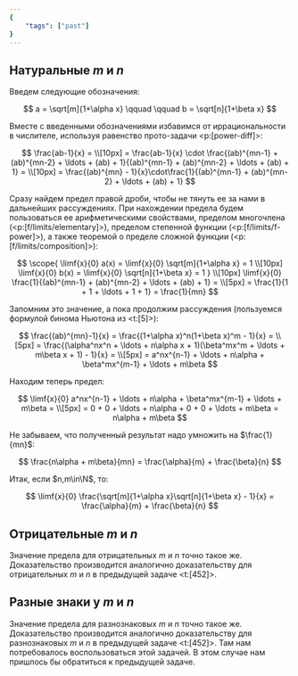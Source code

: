 ```yaml
---
{
    "tags": ["past"]
}
---
```


## Натуральные $m$ и $n$

Введем следующие обозначения:

$$ a = \sqrt[m]{1+\alpha x} \qquad \qquad b = \sqrt[n]{1+\beta x} $$

Вместе с введенными обозначениями избавимся от иррациональности в числителе, используя равенство прото-задачи <p:[power-diff]>:

$$ \frac{ab-1}{x} = \\[10px] = \frac{ab-1}{x} \cdot \frac{(ab)^{mn-1} + (ab)^{mn-2} + \ldots + (ab) + 1}{(ab)^{mn-1} + (ab)^{mn-2} + \ldots + (ab) + 1} = \\[10px] = \frac{(ab)^{mn} - 1}{x}\cdot\frac{1}{(ab)^{mn-1} + (ab)^{mn-2} + \ldots + (ab) + 1} $$

Сразу найдем предел правой дроби, чтобы не тянуть ее за нами в дальнейших рассуждениях. При нахождении предела будем пользоваться ее арифметическими свойствами, пределом многочлена (<p:[f/limits/elementary]>), пределом степенной функции (<p:[f/limits/f-power]>), а также теоремой о пределе сложной функции (<p:[f/limits/composition]>):

$$ \scope{ \limf{x}{0} a(x) = \limf{x}{0} \sqrt[m]{1+\alpha x} = 1 \\[10px] \limf{x}{0} b(x) = \limf{x}{0} \sqrt[n]{1+\beta x} = 1 } \\[10px] \limf{x}{0} \frac{1}{(ab)^{mn-1} + (ab)^{mn-2} + \ldots + (ab) + 1} = \\[5px] = \frac{1}{1 + 1 + \ldots + 1 + 1} = \frac{1}{mn} $$

Запомним это значение, а пока продолжим рассуждения (пользуемся формулой бинома Ньютона из <t:[5]>):

$$ \frac{(ab)^{mn}-1}{x} = \frac{(1+\alpha x)^n(1+\beta x)^m - 1}{x} = \\[5px] = \frac{(\alpha^nx^n + \ldots + n\alpha x + 1)(\beta^mx^m + \ldots + m\beta x + 1) - 1}{x} = \\[5px] = a^nx^{n-1} + \ldots + n\alpha + \beta^mx^{m-1} + \ldots + m\beta $$

Находим теперь предел:

$$ \limf{x}{0} a^nx^{n-1} + \ldots + n\alpha + \beta^mx^{m-1} + \ldots + m\beta = \\[5px] = 0 + 0 + \ldots + n\alpha + 0 + 0 + \ldots + m\beta = n\alpha + m\beta $$

Не забываем, что полученный результат надо умножить на $\frac{1}{mn}$:

$$ \frac{n\alpha + m\beta}{mn} = \frac{\alpha}{m} + \frac{\beta}{n} $$

Итак, если $n,m\in\N$, то:

$$ \limf{x}{0} \frac{\sqrt[m]{1+\alpha x}\sqrt[n]{1+\beta x} - 1}{x} = \frac{\alpha}{m} + \frac{\beta}{n} $$

## Отрицательные $m$ и $n$

Значение предела для отрицательных $m$ и $n$ точно такое же. Доказательство производится аналогично доказательству для отрицательных $m$ и $n$ в предыдущей задаче <t:[452]>.

## Разные знаки у $m$ и $n$

Значение предела для разнознаковых $m$ и $n$ точно такое же. Доказательство производится аналогично доказательству для разнознаковых $m$ и $n$ в предыдущей задаче <t:[452]>. Там нам потребовалось воспользоваться этой задачей. В этом случае нам пришлось бы обратиться к предыдущей задаче.